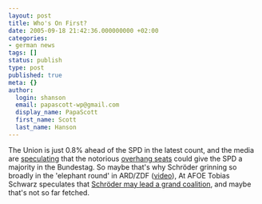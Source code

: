 ```yaml
---
layout: post
title: Who's On First?
date: 2005-09-18 21:42:36.000000000 +02:00
categories:
- german news
tags: []
status: publish
type: post
published: true
meta: {}
author:
  login: shanson
  email: papascott-wp@gmail.com
  display_name: PapaScott
  first_name: Scott
  last_name: Hanson
---
```

<p>The Union is just 0.8% ahead of the SPD in the latest count, and the media are <a href="http://www.spiegel.de/politik/deutschland/0,1518,375255,00.html" title="Hochrechnungsdrama: Umfrage sieht SPD in F&uuml;hrung - Politik - SPIEGEL ONLINE">speculating</a> that the notorious <a href="http://en.wikipedia.org/wiki/Overhang_seat">overhang seats</a> could give the SPD a majority in the Bundestag. So maybe that's why Schr&ouml;der grinning so broadly in the 'elephant round' in ARD/ZDF (<a href="http://www.tagesschau.de/video/0,1315,OID4766940_RES_NAV_BAB,00.html">video</a>), At AFOE Tobias Schwarz speculates that <a href="http://fistfulofeuros.net/archives/001900.php" title="A Fistful of Euros: Grand coalition under Schr&ouml;der?">Schr&ouml;der may lead a grand coalition</a>, and maybe that's not so far fetched.</p>
